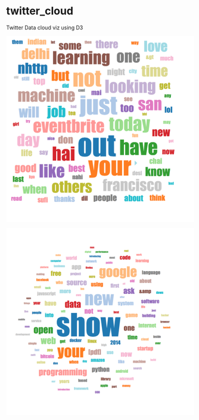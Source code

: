 twitter_cloud
=============

Twitter Data cloud viz using D3


![alt tag](https://raw.githubusercontent.com/kapild/twitter_cloud/master/kapildalwani.png)


![alt tag](https://raw.githubusercontent.com/kapild/twitter_cloud/master/news50.png)
